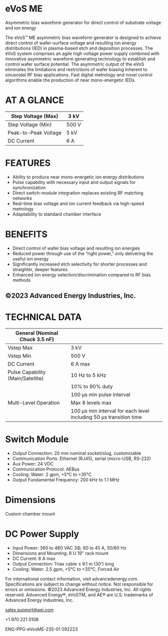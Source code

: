 # eVoS ME

Asymmetric bias waveform generator for direct control of substrate voltage and ion energy

The eVoS™ ME asymmetric bias waveform generator is designed to achieve direct control of wafer-surface voltage and resulting ion energy distributions (IED) in plasma-based etch and deposition processes. The eVoS system comprises an agile high voltage power supply combined with innovative asymmetric waveform generating technology to establish and control wafer surface potential. The asymmetric output of the eVoS eliminates the limitations and restrictions of wafer biasing inherent to sinusoidal RF bias applications. Fast digital metrology and novel control algorithms enable the production of near mono-energetic IEDs.

# AT A GLANCE

|Step Voltage (Max)|3 kV|
|---|---|
|Step Voltage (Min)|500 V|
|Peak-to-Peak Voltage|5 kV|
|DC Current|6 A|

# FEATURES

- Ability to produce near mono-energetic ion energy distributions
- Pulse capability with necessary input and output signals for synchronization
- Direct switch-module integration replaces existing RF matching networks
- Real-time bias voltage and ion current feedback via high-speed metrology
- Adaptability to standard chamber interface

# BENEFITS

- Direct control of wafer bias voltage and resulting ion energies
- Reduced power through use of the “right power,” only delivering the useful ion energy
- Significantly increased etch selectivity for shorter processes and straighter, deeper features
- Enhanced ion energy selection/discrimination compared to RF bias methods

©2023 Advanced Energy Industries, Inc.
---
# TECHNICAL DATA

|General (Nominal Chuck 3.5 nF)| |
|---|---|
|Vstep Max|3 kV|
|Vstep Min|500 V|
|DC Current|6 A max|
|Pulse Capability (Main/Satellite)|10 Hz to 5 kHz|
| |10% to 90% duty|
| |100 μs min pulse interval|
|Multi-Level Operation|Max 8 levels max|
| |100 μs min interval for each level including 50 μs transition time|

# Switch Module

- Output Connection: 20 mm nominal socket/slug, customizable
- Communication Ports: Ethernet (RJ45), serial (micro-USB, RS-232)
- Aux Power: 24 VDC
- Communication Protocol: AEBus
- Cooling: Water: 2 gpm, +5°C to +35°C
- Output Fundamental Frequency: 200 kHz to 1.1 MHz

# Dimensions

Custom chamber mount

# DC Power Supply

- Input Power: 360 to 480 VAC 3Φ, 60 to 45 A, 50/60 Hz
- Dimensions and Mounting: 8 U 19" rack mount
- DC Current: 6 A max
- Output Connection: Triax cable ≤ 9.1 m (30') long
- Cooling: Water: 2.5 gpm, +5°C to +35°C, Forced Air

For international contact information, visit advancedenergy.com. Specifications are subject to change without notice. Not responsible for errors or omissions. ©2023 Advanced Energy Industries, Inc. All rights reserved. Advanced Energy®, eVoSTM, and AE® are U.S. trademarks of Advanced Energy Industries, Inc.

sales.support@aei.com

+1 970 221 0108

ENG-PPG-eVosME-235-01 092223